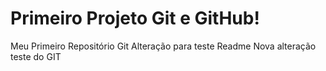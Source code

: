 # Primeiro Projeto Git e GitHub!
 Meu Primeiro Repositório Git
Alteração para teste Readme
Nova alteração teste do GIT
